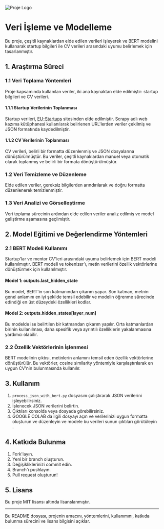 
![Proje Logo](https://www.bing.com/images/create/bunu-nlp-bert-modelinin-yaptc4b1c49fc4b1nc4b1-anlatarak-yap-re/1-6659ab9d731949da9c38027e953b6944?id=mKmre9aQoAOdsTzbHnXCRA%3d%3d&view=detailv2&idpp=genimg&thId=OIG3.8rHw03pW2DeWj8cCEIzj&FORM=GCRIDP&mode=overlay)

# Veri İşleme ve Modelleme

Bu proje, çeşitli kaynaklardan elde edilen verileri işleyerek ve BERT modelini kullanarak startup bilgileri ile CV verileri arasındaki uyumu belirlemek için tasarlanmıştır.

## 1. Araştırma Süreci

### 1.1 Veri Toplama Yöntemleri

Proje kapsamında kullanılan veriler, iki ana kaynaktan elde edilmiştir: startup bilgileri ve CV verileri.

#### 1.1.1 Startup Verilerinin Toplanması

Startup verileri, [EU-Startups]([link](https://www.eu-startups.com/directory/)) sitesinden elde edilmiştir. Scrapy adlı web kazıma kütüphanesi kullanılarak belirlenen URL'lerden veriler çekilmiş ve JSON formatında kaydedilmiştir.

#### 1.1.2 CV Verilerinin Toplanması

CV verileri, belirli bir formatta düzenlenmiş ve JSON dosyalarına dönüştürülmüştür. Bu veriler, çeşitli kaynaklardan manuel veya otomatik olarak toplanmış ve belirli bir formata dönüştürülmüştür.

### 1.2 Veri Temizleme ve Düzenleme

Elde edilen veriler, gereksiz bilgilerden arındırılarak ve doğru formatta düzenlenerek temizlenmiştir.

### 1.3 Veri Analizi ve Görselleştirme

Veri toplama sürecinin ardından elde edilen veriler analiz edilmiş ve model geliştirme aşamasına geçilmiştir.

## 2. Model Eğitimi ve Değerlendirme Yöntemleri

### 2.1 BERT Modeli Kullanımı

Startup'lar ve mentor CV'leri arasındaki uyumu belirlemek için BERT modeli kullanılmıştır. BERT modeli ve tokenizer'ı, metin verilerini özellik vektörlerine dönüştürmek için kullanılmıştır.

#### Model 1: outputs.last_hidden_state

Bu model, BERT'in son katmanından çıkarım yapar. Son katman, metnin genel anlamını en iyi şekilde temsil edebilir ve modelin öğrenme sürecinde edindiği en üst düzeydeki özellikleri kodlar.

#### Model 2: outputs.hidden_states[layer_num]

Bu modelde ise belirtilen bir katmandan çıkarım yapılır. Orta katmanlardan birinin kullanılması, daha spesifik veya ayrıntılı özelliklerin yakalanmasına yardımcı olabilir.

### 2.2 Özellik Vektörlerinin İşlenmesi

BERT modelinin çıktısı, metinlerin anlamını temsil eden özellik vektörlerine dönüştürülür. Bu vektörler, cosine similarity yöntemiyle karşılaştırılarak en uygun CV'nin bulunmasında kullanılır.

## 3. Kullanım

1. `process_json_with_bert.py` dosyasını çalıştırarak JSON verilerini işleyebilirsiniz.
2. İşlenecek JSON verilerini belirtin.
3. Çıktıları konsolda veya dosyada görebilirsiniz.
4. GOOGLE COLAB da ilgili dosyayı açın ve verilerinizi uygun formatta oluşturun ve düzenleyin ve modele bu verileri sunun çıktıları görütüleyin .
## 4. Katkıda Bulunma

1. Fork'layın.
2. Yeni bir branch oluşturun.
3. Değişikliklerinizi commit edin.
4. Branch'ı pushlayın.
5. Pull request oluşturun!

## 5. Lisans

Bu proje MIT lisansı altında lisanslanmıştır.

---

Bu README dosyası, projenin amacını, yöntemlerini, kullanımını, katkıda bulunma sürecini ve lisans bilgisini açıklar.
